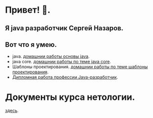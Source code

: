 # Привет! 👋.
## Я java разработчик Сергей Назаров.
## Вот что я умею.
- java. [домашнии работы основы java](https://github.com/Rik137/Rik137/blob/main/HOME_WORKS_JAVA.md).
- java core. [домашнии работы по теме java core](https://github.com/Rik137/Rik137/blob/main/HOME_WORKS_JAVA_CORE.md).
- Шаблоны проектирования. [домашнии работы по теме шаблоны проектирования]().
- [Дипломная работа профессии Java-разработчик](). 
#
# Документы курса нетологии.
[здесь](https://drive.google.com/file/d/1yRL0kPC1RSE0u7WEQuZkq6HLo9iopgBa/view?usp=share_link).

